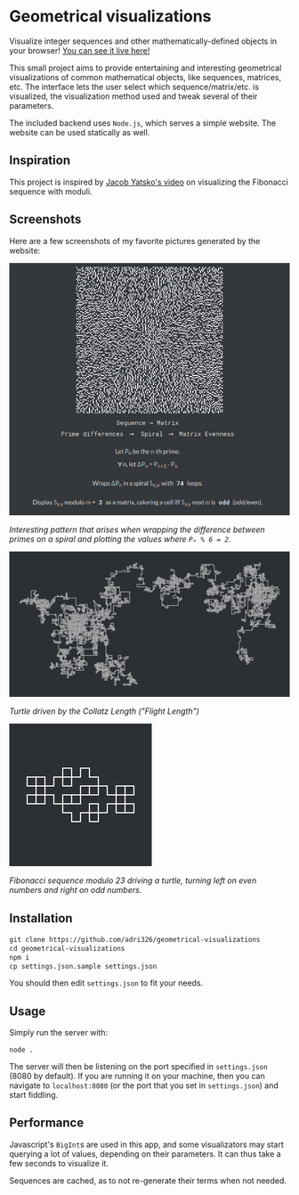 # Geometrical visualizations

Visualize integer sequences and other mathematically-defined objects in your browser!
[You can see it live here!](http://shadamethyst.xyz:8420/)

This small project aims to provide entertaining and interesting geometrical visualizations of common mathematical objects, like sequences, matrices, etc.
The interface lets the user select which sequence/matrix/etc. is visualized, the visualization method used and tweak several of their parameters.

The included backend uses `Node.js`, which serves a simple website.
The website can be used statically as well.

## Inspiration

This project is inspired by [Jacob Yatsko's video](https://www.youtube.com/watch?v=o1eLKODSCqw) on visualizing the Fibonacci sequence with moduli.

## Screenshots

Here are a few screenshots of my favorite pictures generated by the website:

![Interesting pattern that arises when wrapping the difference between primes on a spiral and plotting the values where Pn mod 6 = 2](./pictures/screenshot-dprimes-mod6-eq-2.png)

*Interesting pattern that arises when wrapping the difference between primes on a spiral and plotting the values where `Pₙ % 6 = 2`.*

![Turtle driven by the Collatz Length ("Flight Length")](./pictures/collatz-turtle-1350x700.png)

*Turtle driven by the Collatz Length ("Flight Length")*

![Fibonacci sequence modulo 23 driving a turtle, turning left on even numbers and right on odd numbers.](./pictures/fibonacci-turtle_mod2-256x256.png)

*Fibonacci sequence modulo 23 driving a turtle, turning left on even numbers and right on odd numbers.*

## Installation

```
git clone https://github.com/adri326/geometrical-visualizations
cd geometrical-visualizations
npm i
cp settings.json.sample settings.json
```

You should then edit `settings.json` to fit your needs.

## Usage

Simply run the server with:

```
node .
```

The server will then be listening on the port specified in `settings.json` (8080 by default).
If you are running it on your machine, then you can navigate to `localhost:8080` (or the port that you set in `settings.json`) and start fiddling.

## Performance

Javascript's `BigInt`s are used in this app, and some visualizators may start querying a lot of values, depending on their parameters.
It can thus take a few seconds to visualize it.

Sequences are cached, as to not re-generate their terms when not needed.
